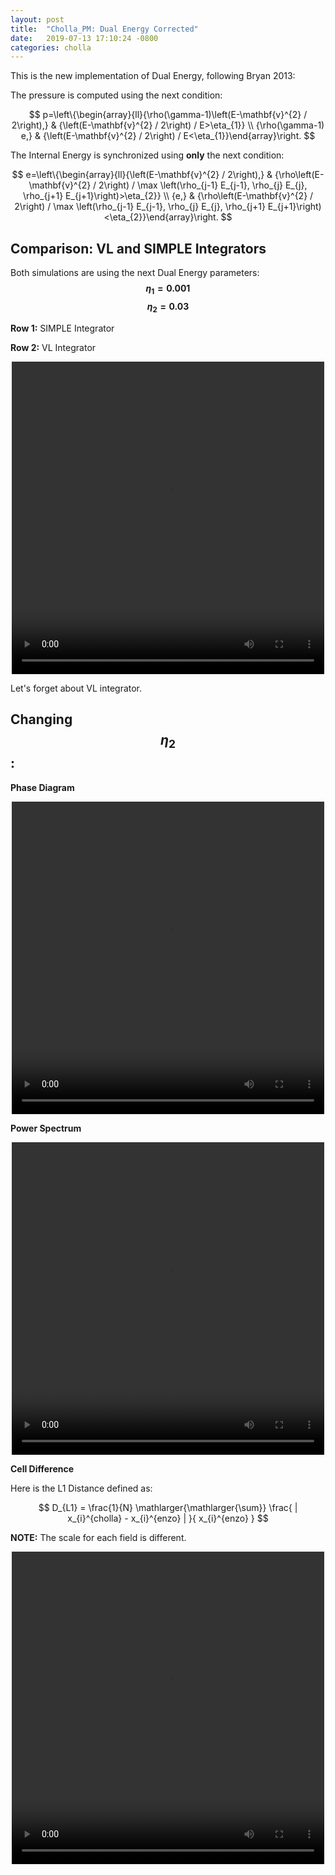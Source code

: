 ```yaml
---
layout: post
title:  "Cholla_PM: Dual Energy Corrected"
date:   2019-07-13 17:10:24 -0800
categories: cholla
---
```


This is the new implementation of Dual Energy, following Bryan 2013:

The pressure is computed using the next condition:

$$
p=\left\{\begin{array}{ll}{\rho(\gamma-1)\left(E-\mathbf{v}^{2} / 2\right),} & {\left(E-\mathbf{v}^{2} / 2\right) / E>\eta_{1}} \\ {\rho(\gamma-1) e,} & {\left(E-\mathbf{v}^{2} / 2\right) / E<\eta_{1}}\end{array}\right.
$$

The Internal Energy is synchronized using **only** the next condition:

$$
e=\left\{\begin{array}{ll}{\left(E-\mathbf{v}^{2} / 2\right),} & {\rho\left(E-\mathbf{v}^{2} / 2\right) / \max \left(\rho_{j-1} E_{j-1}, \rho_{j} E_{j}, \rho_{j+1} E_{j+1}\right)>\eta_{2}} \\ {e,} & {\rho\left(E-\mathbf{v}^{2} / 2\right) / \max \left(\rho_{j-1} E_{j-1}, \rho_{j} E_{j}, \rho_{j+1} E_{j+1}\right)<\eta_{2}}\end{array}\right.
$$

## Comparison: VL and SIMPLE Integrators

Both simulations are using the next Dual Energy parameters: **$$\eta_1 = 0.001$$    $$\eta_2=0.03$$**

**Row 1:** SIMPLE Integrator

**Row 2:** VL Integrator

<div style="text-align: center">
<video src="{{ site.url }}assets/videos/phase_diagram_DE_VL.mp4" width="500" height="500" controls preload> </video>
</div>

Let's forget about VL integrator.


## Changing $$\eta_2$$:

**Phase Diagram**

<div style="text-align: center">
<video src="{{ site.url }}assets/videos/phase_diagram_several_eta2.mp4" width="500" height="500" controls preload> </video>
</div>


**Power Spectrum**

<div style="text-align: center">
<video src="{{ site.url }}assets/videos/ps_128_eta2.mp4" width="500" height="500" controls preload> </video>
</div>


**Cell Difference**

Here is the L1 Distance defined as:

$$
D_{L1} = \frac{1}{N} \mathlarger{\mathlarger{‎‎\sum}} \frac{ |  x_{i}^{cholla} - x_{i}^{enzo} |  }{ x_{i}^{enzo} }
$$

**NOTE:** The scale for each field is different.


<div style="text-align: center">
<video src="{{ site.url }}assets/videos/l1_difference_eta2.mp4" width="500" height="500" controls preload> </video>
</div>






